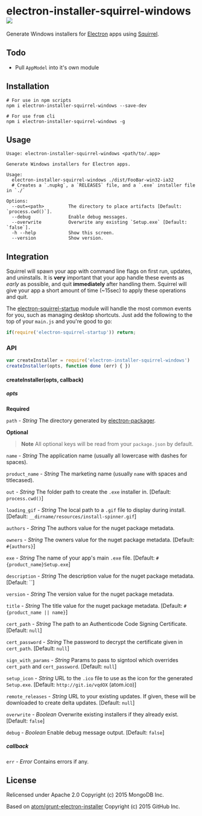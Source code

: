 # electron-installer-squirrel-windows [![][appveyor_img]][appveyor_url]

Generate Windows installers for [Electron][electron] apps using [Squirrel][squirrel].

## Todo

- Pull `AppModel` into it's own module

## Installation

```
# For use in npm scripts
npm i electron-installer-squirrel-windows --save-dev

# For use from cli
npm i electron-installer-squirrel-windows -g
```

## Usage

```
Usage: electron-installer-squirrel-windows <path/to/.app>

Generate Windows installers for Electron apps.

Usage:
  electron-installer-squirrel-windows ./dist/FooBar-win32-ia32
  # Creates a `.nupkg`, a `RELEASES` file, and a `.exe` installer file in `./`

Options:
  --out=<path>         The directory to place artifacts [Default: `process.cwd()`].
  --debug              Enable debug messages.
  --overwrite          Overwrite any existing `Setup.exe` [Default: `false`].
  -h --help            Show this screen.
  --version            Show version.
```

## Integration

Squirrel will spawn your app with command line flags on first run,
updates, and uninstalls. It is **very** important that your app handle
these events as _early_ as possible, and quit **immediately** after
handling them. Squirrel will give your app a short amount of time
(~15sec) to apply these operations and quit.

The [electron-squirrel-startup][electron-squirrel-startup] module will handle
the most common events for you, such as managing desktop shortcuts.  Just
add the following to the top of your `main.js` and you're good to go:

```js
if(require('electron-squirrel-startup')) return;
```

### API

```javascript
var createInstaller = require('electron-installer-squirrel-windows')
createInstaller(opts, function done (err) { })
```
#### createInstaller(opts, callback)

##### opts

**Required**

`path` - *String*
The directory generated by [electron-packager][electron-packager].

**Optional**

> **Note** All optional keys will be read from your `package.json` by default.

`name` - *String*
The application name (usually all lowercase with dashes for spaces).

`product_name` - *String*
The marketing name (usually `name` with spaces and titlecased).

`out` - *String*
The folder path to create the `.exe` installer in. [Default: `process.cwd()`]

`loading_gif` - *String*
The local path to a `.gif` file to display during install. [Default: `__dirname/resources/install-spinner.gif`]

`authors` - *String*
The authors value for the nuget package metadata.

`owners` - *String*
The owners value for the nuget package metadata. [Default: `#{authors}`]

`exe` - *String*
The name of your app's main `.exe` file. [Default: `#{product_name}Setup.exe`]

`description` - *String*
The description value for the nuget package metadata. [Default: ``]

`version` - *String*
The version value for the nuget package metadata.

`title` - *String*
The title value for the nuget package metadata. [Default: `#{product_name || name}`]

`cert_path` - *String*
The path to an Authenticode Code Signing Certificate. [Default: `null`]

`cert_password` - *String*
The password to decrypt the certificate given in `cert_path`. [Default: `null`]

`sign_with_params` - *String*
Params to pass to signtool which overrides `cert_path` and `cert_password`.  [Default: `null`]

`setup_icon` - *String*
URL to the `.ico` file to use as the icon for the generated `Setup.exe`. [Default: `http://git.io/vqdOX` (atom.ico)]

`remote_releases` - *String*
URL to your existing updates. If given, these will be downloaded to create delta updates. [Default: `null`]

`overwrite` - *Boolean*
Overwrite existing installers if they already exist. [Default: `false`]

`debug` - *Boolean*
Enable debug message output. [Default: `false`]

##### callback

`err` - *Error*
Contains errors if any.

## License

Relicensed under Apache 2.0 Copyright (c) 2015 MongoDB Inc.

Based on [atom/grunt-electron-installer][original] Copyright (c) 2015 GitHub Inc.

[appveyor_img]: https://ci.appveyor.com/api/projects/status/157smy0vsosp72bu/branch/master?svg=true
[appveyor_url]: https://ci.appveyor.com/project/mongodb-js/electron-installer-squirrel-windows/branch/master
[electron]: https://github.com/atom/electron
[squirrel]: https://github.com/Squirrel/Squirrel.Windows
[original]: https://github.com/atom/grunt-electron-installer
[electron-squirrel-startup]: https://github.com/mongodb-js/electron-squirrel-startup
[electron-packager]: https://github.com/electron-userland/electron-packager
